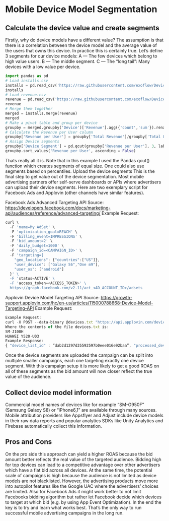 # Mobile Device Model Segmentation

## Calculate the device value and create segments
Firstly, why do device models have a different value? The assumption is that there is a correlation between the device model and the average value of the users that owns this device. In practice this is certainly true. Let’s define 3 segments for our device models:
A — The few devices which belong to high value users.
B — The middle segment.
C — The “long tail”: Many devices with a low value per device.

``` python
import pandas as pd
# Load installs.csv
installs = pd.read_csv('https://raw.githubusercontent.com/exoflow/DeviceModelSegmentation/master/installs.csv', sep = ';')
installs
# Load revenue.csv
revenue = pd.read_csv('https://raw.githubusercontent.com/exoflow/DeviceModelSegmentation/master/revenue.csv', sep = ';')
revenue
# Merge them together
merged = installs.merge(revenue)
merged
# Make a pivot table and group per device
groupby = merged.groupby('Device')['Revenue'].agg({'count','sum'}).rename(columns={'count':'Total Users', 'sum':'Total Revenue'})
# Calculate the Revenue per User column
groupby['Revenue per User'] = groupby['Total Revenue']/groupby['Total Users']
# Assign Device segments
groupby['Device Segment'] = pd.qcut(groupby['Revenue per User'], 3, labels=["C", "B", "A"])
groupby.sort_values('Revenue per User', ascending = False)
```

Thats really all it is. Note that in this example I used the Pandas qcut() function which creates segments of equal size. One could also use segments based on percentiles. 
Upload the device segments
This is the final step to get value out of the device segmentation. Most mobile advertising partners offer self-serve dashboards or APIs where advertisers can upload their device segments. Here are two exemplary script for Facebook Ads and Applovin (other channels have similar features).

Facebook Ads Advanced Targeting API
Source: https://developers.facebook.com/docs/marketing-api/audiences/reference/advanced-targeting/
Example Request:

``` javascript
curl \
  -F 'name=My AdSet' \
  -F 'optimization_goal=REACH' \
  -F 'billing_event=IMPRESSIONS' \
  -F 'bid_amount=2' \
  -F 'daily_budget=1000' \
  -F 'campaign_id=<CAMPAIGN_ID>' \
  -F 'targeting={ 
    "geo_locations": {"countries":["US"]}, 
    "user_device": ["Galaxy S6","One m9"], 
    "user_os": ["android"] 
  }' \
  -F 'status=ACTIVE' \
  -F 'access_token=<ACCESS_TOKEN>' \
  https://graph.facebook.com/v2.11/act_<AD_ACCOUNT_ID>/adsets
  ```

Applovin Device Model Targeting API
Source: https://growth-support.applovin.com/hc/en-us/articles/115000788668-Device-Model-Targeting-API
Example Request:

``` javascript
Example Request:
curl -X POST --data-binary @devices.txt "https://api.applovin.com/devices/append?device_list_id=<DEVICE_LIST_ID>&api_key=<API_KEY>"
Where the contents of the file devices.txt is:
SM-J100H
HUAWEI Y520-U03
Example Response:
{ "device_list_id" : “dab2d1297d35592597b0eee016e92baa”, "processed_devices" : 2, "failed_devices" : 0 }
```

Once the device segments are uploaded the campaign can be split into multiple smaller campaigns, each one targeting exactly one device segment. With this campaign setup it is more likely to get a good ROAS on all of these segments as the bid amount will now closer reflect the true value of the audience.

## Collect device model information
Commercial model names of devices like for example “SM-G950F” (Samsung Galaxy S8) or “iPhone6,1” are available through many sources. Mobile attribution providers like Appsflyer and Adjust include device models in their raw data reports and popular analytics SDKs like Unity Analytics and Firebase automatically collect this information.

## Pros and Cons
On the pro side this approach can yield a higher ROAS because the bid amount better reflects the real value of the targeted audience. Bidding high for top devices can lead to a competitive advantage over other advertisers which have a flat bid across all devices. At the same time, the potential scale of campaigns is high because the audience is not limited as device models are not blacklisted.
However, the advertising products move more into autopilot features like the Google UAC where the advertisers’ choices are limited. Also for Facebook Ads it might work better to not limit Facebooks bidding algorithm but rather let Facebook decide which devices to target at which bid (e.g. by using App Event Optimization).
In the end the key is to try and learn what works best. That’s the only way to run successful mobile advertising campaigns in the long run.

